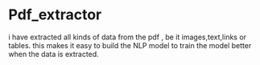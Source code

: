 # Pdf_extractor
i have extracted all kinds of data from the pdf , be it images,text,links or tables. this makes it easy to build the NLP model to train the model better when the data is extracted.

